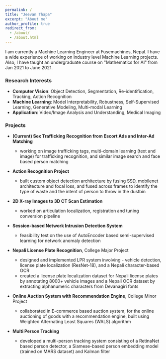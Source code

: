 ```yaml
---
permalink: /
title: "Jeevan Thapa"
excerpt: "About me"
author_profile: true
redirect_from: 
  - /about/
  - /about.html
---
```



I am currently a Machine Learning Engineer at Fusemachines, Nepal. I have a wide experience of working on industry level Machine Learning projects. Also, I have taught an undergraduate course on "Mathematics for AI" from Jan 2021 to June 2021.


### Research Interests
* **Computer Vision**: Object Detection, Segmentation, Re-identification, Tracking, Action Recognition
* **Machine Learning**: Model Interpretability, Robustness, Self-Supervised Learning, Generative Modeling, Multi-modal Learning
* **Application**: Video/Image Analysis and Understanding, Medical Imaging

### Projects
* **(Current) Sex Trafficking Recognition from Escort Ads and Inter-Ad Matching**
  * working on image trafficking tags, multi-domain learning (text and image) for trafficking recognition, and similar image search and face based person matching
  

* **Action Recognition Project**
  * built custom object detection architecture by fusing SSD, mobilenet architecture and focal loss, and fused across frames to identify the type of waste and the intent of person to throw in the dustbin


* **2D X-ray Images to 3D CT Scan Estimation** 
  * worked on articulation localization, registration and tuning conversion pipeline


* **Session-based Network Intrusion Detection System** 
  * feasibility test on the use of AutoEncoder based semi-supervised learning for network anomaly detection


* **Nepali License Plate Recognition**, College Major Project
  * designed and implemented LPR system involving - vehicle  detection, license plate localization (ResNet-18), and a Nepali character-based OCR
  * created a license plate localization dataset for Nepali license plates by annotating 8000+ vehicle images and a Nepali OCR dataset by extracting alphanumeric characters from Devanagiri fonts


* **Online Auction System with Recommendation Engine**, College Minor Project
  * collaborated in E-commerce based auction system, for the online auctioning of goods with a recommendation engine, built using Weighted Alternating Least Squares (WALS) algorithm


* **Multi Person Tracking**
  * developed a multi-person tracking system consisting of a RetinaNet based person detector, a Siamese-based person embedding model (trained on MARS dataset) and Kalman filter